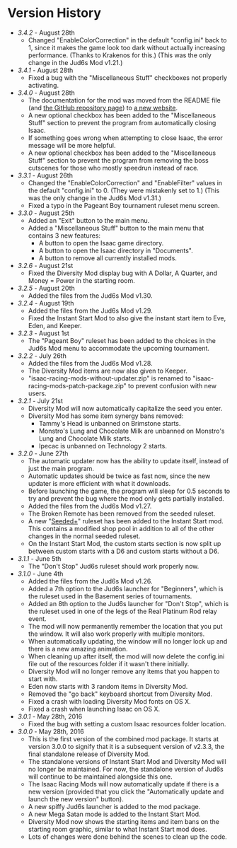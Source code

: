 # Version History

* *3.4.2* - August 28th
  * Changed "EnableColorCorrection" in the default "config.ini" back to 1, since it makes the game look too dark without actually increasing performance. (Thanks to Krakenos for this.) (This was the only change in the Jud6s Mod v1.21.)
* *3.4.1* - August 28th
  * Fixed a bug with the "Miscellaneous Stuff" checkboxes not properly activating.
* *3.4.0* - August 28th
  * The documentation for the mod was moved from the README file (and [the GitHub repository page](https://github.com/Zamiell/jud6s)) to [a new website](http://zamiell.github.io/jud6s/).
  * A new optional checkbox has been added to the "Miscellaneous Stuff" section to prevent the program from automatically closing Isaac.
  * If something goes wrong when attempting to close Isaac, the error message will be more helpful.
  * A new optional checkbox has been added to the "Miscellaneous Stuff" section to prevent the program from removing the boss cutscenes for those who mostly speedrun instead of race.
* *3.3.1* - August 26th
  * Changed the "EnableColorCorrection" and "EnableFilter" values in the default "config.ini" to 0. (They were mistakenly set to 1.) (This was the only change in the Jud6s Mod v1.31.)
  * Fixed a typo in the Pageant Boy tournament ruleset menu screen.
* *3.3.0* - August 25th
  * Added an "Exit" button to the main menu.
  * Added a "Miscellaneous Stuff" button to the main menu that contains 3 new features:
    * A button to open the Isaac game directory.
    * A button to open the Isaac directory in "Documents".
    * A button to remove all currently installed mods.
* *3.2.6* - August 21st
  * Fixed the Diversity Mod display bug with A Dollar, A Quarter, and Money = Power in the starting room.
* *3.2.5* - August 20th
  * Added the files from the Jud6s Mod v1.30.
* *3.2.4* - August 19th
  * Added the files from the Jud6s Mod v1.29.
  * Fixed the Instant Start Mod to also give the instant start item to Eve, Eden, and Keeper.
* *3.2.3* - August 1st
  * The "Pageant Boy" ruleset has been added to the choices in the Jud6s Mod menu to accommodate the upcoming tournament.
* *3.2.2* - July 26th
  * Added the files from the Jud6s Mod v1.28.
  * The Diversity Mod items are now also given to Keeper.
  * "isaac-racing-mods-without-updater.zip" is renamed to "isaac-racing-mods-patch-package.zip" to prevent confusion with new users.
* *3.2.1* - July 21st
  * Diversity Mod will now automatically capitalize the seed you enter.
  * Diversity Mod has some item synergy bans removed:
    * Tammy's Head is unbanned on Brimstone starts.
    * Monstro's Lung and Chocolate Milk are unbanned on Monstro's Lung and Chocolate Milk starts.
    * Ipecac is unbanned on Technology 2 starts.
* *3.2.0* - June 27th
  * The automatic updater now has the ability to update itself, instead of just the main program.
  * Automatic updates should be twice as fast now, since the new updater is more efficient with what it downloads.
  * Before launching the game, the program will sleep for 0.5 seconds to try and prevent the bug where the mod only gets partially installed.
  * Added the files from the Jud6s Mod v1.27.
  * The Broken Remote has been removed from the seeded ruleset.
  * A new "[Seeded+](https://github.com/Zamiell/isaac-racing-mods/blob/master/README-seeded+.md)" ruleset has been added to the Instant Start mod. This contains a modified shop pool in addition to all of the other changes in the normal seeded ruleset.
  * On the Instant Start Mod, the custom starts section is now split up between custom starts with a D6 and custom starts without a D6.
* *3.1.1* - June 5th
  * The "Don't Stop" Jud6s ruleset should work properly now.
* *3.1.0* - June 4th
  * Added the files from the Jud6s Mod v1.26.
  * Added a 7th option to the Jud6s launcher for "Beginners", which is the ruleset used in the Basement series of tournaments.
  * Added an 8th option to the Jud6s launcher for "Don't Stop", which is the ruleset used in one of the legs of the Real Platinum Rod relay event.
  * The mod will now permanently remember the location that you put the window. It will also work properly with multiple monitors.
  * When automatically updating, the window will no longer lock up and there is a new amazing animation.
  * When cleaning up after itself, the mod will now delete the config.ini file out of the resources folder if it wasn't there initially.
  * Diversity Mod will no longer remove any items that you happen to start with.
  * Eden now starts with 3 random items in Diversity Mod.
  * Removed the "go back" keyboard shortcut from Diversity Mod.
  * Fixed a crash with loading Diversity Mod fonts on OS X.
  * Fixed a crash when launching Isaac on OS X.
* *3.0.1* - May 28th, 2016
  * Fixed the bug with setting a custom Isaac resources folder location.
* *3.0.0* - May 28th, 2016
  * This is the first version of the combined mod package. It starts at version 3.0.0 to signify that it is a subsequent version of v2.3.3, the final standalone release of Diversity Mod.
  * The standalone versions of Instant Start Mod and Diversity Mod will no longer be maintained. For now, the standalone version of Jud6s will continue to be maintained alongside this one.
  * The Isaac Racing Mods will now automatically update if there is a new version (provided that you click the "Automatically update and launch the new version" button).
  * A new spiffy Jud6s launcher is added to the mod package.
  * A new Mega Satan mode is added to the Instant Start Mod.
  * Diversity Mod now shows the starting items and item bans on the starting room graphic, similar to what Instant Start mod does.
  * Lots of changes were done behind the scenes to clean up the code.
